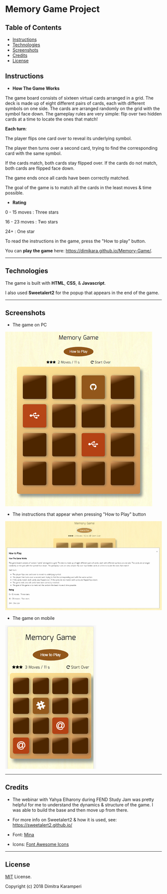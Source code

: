 # Memory Game Project

## Table of Contents

* [Instructions](#instructions)
* [Technologies](#technologies)
* [Screenshots](#screenshots)
* [Credits](#credits)
* [License](#license)


## Instructions

* **How The Game Works**

The game board consists of sixteen virtual cards arranged in a grid. The deck is made up of eight different pairs of cards, each with different symbols on one side. The cards are arranged randomly on the grid with the symbol face down. The gameplay rules are very simple: flip over two hidden cards at a time to locate the ones that match!

**Each turn**:

The player flips one card over to reveal its underlying symbol.

The player then turns over a second card, trying to find the corresponding card with the same symbol.

If the cards match, both cards stay flipped over.
If the cards do not match, both cards are flipped face down.

The game ends once all cards have been correctly matched. 

The goal of the game is to match all the cards in the least moves & time possible. 

* **Rating**

0 - 15 moves : Three stars

16 - 23 moves : Two stars

24+ : One star

To read the instructions in the game, press the "How to play" button.

You can **play the game** here: https://dimikara.github.io/Memory-Game/.
___
## Technologies

The game is built with **HTML**, **CSS**, & **Javascript**.

I also used **Sweetalert2** for the popup that appears in the end of the game.
___
## Screenshots

* The game on PC

![Screenshot1](/img/Screenshot.png "The game on PC")

* The instructions that appear when pressing "How to Play" button

![Screenshot2](/img/In-gameInstructions.png "Instructions")

* The game on mobile

![Screenshot3](/img/ScreenshotGalaxyS.png "The game on mobile")

___

## Credits

* The webinar with Yahya Elharony during FEND Study Jam was pretty helpful for me to understand the dynamics & structure of the game. I was able to build the base and then move up from there.

* For more info on Sweetalert2 & how it is used, see: https://sweetalert2.github.io/

* Font: [Mina](https://fonts.googleapis.com/css?family=Mina) 

* Icons: [Font Awesome Icons](https://fontawesome.com/v4.7.0/icons/)

___

## License

[MIT](https://github.com/dimikara/Memory-Game/blob/master/LICENSE.md) License.

Copyright (c) 2018 Dimitra Karamperi
